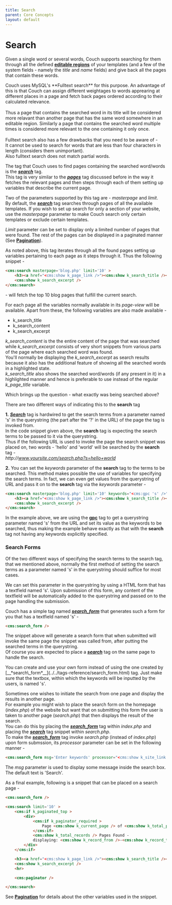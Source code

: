 ```yaml
---
title: Search
parent: Core Concepts
layout: default
---
```


# Search

Given a single word or several words, Couch supports searching for them through all the defined [**editable regions**](../editable-regions.html) of your templates (and a few of the system fields - namely the _title_ and _name_ fields) and give back all the pages that contain these words.

<p class="notice">
    Couch uses MySQL's **Fulltext search** for this purpose. An advantage of this is that Couch can assign different weightages to words apprearing at different places in a page and fetch back pages ordered according to their calculated relevance.<br/>
    <br/>
    Thus a page that contains the searched word in its title will be considered more relavant than another page that has the same word somewhere in an editable region. Similarly a page that contains the searched word multiple times is considered more relevant to the one containing it only once.<br/>
    <br/>
    Fulltext search also has a few drawbacks that you need to be aware of -<br/>
    It cannot be used to search for words that are less than four characters in length (considers them unimportant).<br/>
    Also fulltext search does not match partial words.
</p>

The tag that Couch uses to find pages containing the searched word/words is the [__*search*__](../../tags-reference/search.html) tag.<br/>
This tag is very similar to the [__*pages*__](../../tags-reference/pages.html) tag discussed before in the way it fetches the relevant pages and then steps through each of them setting up variables that describe the current page.

Two of the parameters supported by this tag are - _masterpage_ and _limit_.<br/>
By default, the [__*search*__](../../tags-reference/search.html) tag searches through pages of all the available templates. If you wish to set up search for only a section of your website, use the _masterpage_ parameter to make Couch search only certain templates or exclude certain templates.

_Limit_ parameter can be set to display only a limited number of pages that were found. The rest of the pages can be displayed in a paginated manner (See [**Pagination**](../pagination.html)).

As noted above, this tag iterates through all the found pages setting up variables pertaining to each page as it steps through it. Thus the following snippet -

```html
<cms:search masterpage='blog.php' limit='10' >
    <h3><a href="<cms:show k_page_link />"><cms:show k_search_title /></a></h3>
    <cms:show k_search_excerpt />
</cms:search>
```

\- will fetch the top 10 blog pages that fulfill the current search.

For each page all the variables normally available in its _page-view_ will be available. Apart from these, the following variables are also made available -

* k\_search\_title
* k\_search\_content
* k\_search\_excerpt

*k\_search\_content* is the the entire content of the page that was searched while *k\_search\_excerpt* consists of very short snippets from various parts of the page where each searched word was found.<br/>
You'll normally be displaying the *k\_search\_excerpt* as search results because it also has the additional feature of showing all the searched words in a highlighted state.<br/>
*k\_search\_title* also shows the searched word/words (if any present in it) in a highlighted manner and hence is preferable to use instead of the regular *k\_page\_title* variable.

Which brings up the question - what exactly was being searched above?

There are two different ways of indicating this to the **search** tag

**1\.** [__*Search*__](../../tags-reference/search.html) tag is hardwired to get the search terms from a parameter named 's' in the querystring (the part after the '?' in the URL) of the page the tag is invoked from.<br/>
In the code snippet given above, the **search** tag is expecting the search terms to be passed to it via the querystring.<br/>
Thus if the following URL is used to invoke the page the search snippet was placed on, two words - 'hello' and 'world' will be searched by the **search** tag -<br/>
_http&#58;//www.yoursite.com/search.php?s=hello+world_

**2\.** You can set the _keywords_ parameter of the **search** tag to the terms to be searched. This method makes possible the use of variables for specifying the search terms. In fact, we can even get values from the querystring of URL and pass it on to the **search** tag via the _keywords_ parameter -

```html
<cms:search masterpage='blog.php' limit='10' keywords="<cms:gpc 's' />" >
    <h3><a href="<cms:show k_page_link />"><cms:show k_search_title /></a></h3>
    <cms:show k_search_excerpt />
</cms:search>
```

In the example above, we are using the [**gpc**](../../tags-reference/gpc.html) tag to get a querystring parameter named 's' from the URL and set its value as the keywords to be searched, thus making the example behave exactly as that with the **search** tag not having any keywords explicitly specified.

### Search Forms

Of the two different ways of specifying the search terms to the search tag, that we mentioned above, normally the first method of setting the search terms as a parameter named 's' in the querystring should suffice for most cases.

We can set this parameter in the querystring by using a HTML form that has a textfield named 's'. Upon submission of this form, any content of the textfield will be automatically added to the querystring and passed on to the page handling the submission.

Couch has a simple tag named [__*search\_form*__](../../tags-reference/search_form.html) that generates such a form for you that has a textfield named 's' -

```html
<cms:search_form />
```

The snippet above will generate a search form that when submitted will invoke the same page the snippet was called from, after putting the searched terms in the querystring.<br/>
Of course you are expected to place a [__*search*__](../../tags-reference/search.html) tag on the same page to handle the search.

<p class="success">You can create and use your own form instead of using the one created by [__*search\_form*__](../../tags-reference/search_form.html) tag. Just make sure that the textbox, within which the keywords will be inputted by the users, is named 's'.</p>

Sometimes one wishes to initiate the search from one page and display the results in another page.<br/>
For example you might wish to place the search form on the homepage (_index.php_) of the website but want that on submitting this form the user is taken to another page (_search.php_) that then displays the result of the search.<br/>
You can do this by placing the [__*search\_form*__](../../tags-reference/search_form.html) tag within _index.php_ and placing the [__*search*__](../../tags-reference/search.html) tag snippet within _search.php_.<br/>
To make the [__*search\_form*__](../../tags-reference/search_form.html) tag invoke _search.php_ (instead of _index.php_) upon form submssion, its _processor_ parameter can be set in the following manner -

```html
<cms:search_form msg='Enter keywords' processor="<cms:show k_site_link />search.php" />
```

The _msg_ parameter is used to display some message inside the search box. The default text is 'Search'.

As a final example, following is a snippet that can be placed on a search page -

```html
<cms:search_form />

<cms:search limit='10' >
    <cms:if k_paginated_top >
        <div>
            <cms:if k_paginator_required >
                Page <cms:show k_current_page /> of <cms:show k_total_pages /><br>
            </cms:if>
            <cms:show k_total_records /> Pages Found -
            displaying: <cms:show k_record_from />-<cms:show k_record_to />
        </div>
    </cms:if>

    <h3><a href="<cms:show k_page_link />"><cms:show k_search_title /></a></h3>
    <cms:show k_search_excerpt />
    <hr>

    <cms:paginator />

</cms:search>
```

See [**Pagination**](../pagination.html) for details about the other variables used in the snippet.

